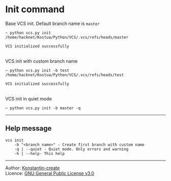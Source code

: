# Init command

Base VCS init. Default branch name is `master`

```shell
~ python vcs.py init
/home/hacknet/Kostua/Python/VCS/.vcs/refs/heads/master

VCS initialized successfully
```

\
VCS init with custom branch name

```shell
~ python vcs.py init -b test
/home/hacknet/Kostua/Python/VCS/.vcs/refs/heads/test

VCS initialized successfully
```

\
VCS init in quiet mode

```shell
~ python vcs.py init -b master -q
```

___

## Help message

```shell
vcs init
    -b "<branch name>" - Create first branch with custom name
    -q | --quiet - Quiet mode. Only errors and warning
    -h | --help- This help
```

___

Author: [Konstantin-create](https://github.com/Konstantin-create)
\
Licence: [GNU General Public License v3.0](/LICENSE)

